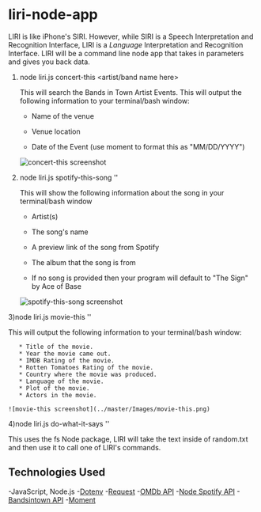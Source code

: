 # liri-node-app
LIRI is like iPhone's SIRI. However, while SIRI is a Speech Interpretation and Recognition Interface, LIRI is a _Language_ Interpretation and Recognition Interface. LIRI will be a command line node app that takes in parameters and gives you back data.

1) node liri.js concert-this <artist/band name here>

   This will search the Bands in Town Artist Events. This will output the following information to your terminal/bash window:

     * Name of the venue

     * Venue location

     * Date of the Event (use moment to format this as "MM/DD/YYYY")
     
     ![concert-this screenshot](../master/Images/concert-this.png)

2) node liri.js spotify-this-song '<song name here>'

   This will show the following information about the song in your terminal/bash window

     * Artist(s)

     * The song's name

     * A preview link of the song from Spotify

     * The album that the song is from

   * If no song is provided then your program will default to "The Sign" by Ace of Base

   ![spotify-this-song screenshot](../master/Images/spotify-this-song.png)

3)node liri.js movie-this '<movie name here>'

   This will output the following information to your terminal/bash window:
     
       * Title of the movie.
       * Year the movie came out.
       * IMDB Rating of the movie.
       * Rotten Tomatoes Rating of the movie.
       * Country where the movie was produced.
       * Language of the movie.
       * Plot of the movie.
       * Actors in the movie.
     
    ![movie-this screenshot](../master/Images/movie-this.png)

4)node liri.js do-what-it-says '<do-what-it-says name here>'

This uses the fs Node package, LIRI will take the text inside of random.txt and then use it to call one of LIRI's commands.

## Technologies Used
-JavaScript, Node.js
-[Dotenv](https://www.npmjs.com/package/dotenv)
-[Request](https://www.npmjs.com/package/request)
-[OMDb API](http://www.omdbapi.com/)
-[Node Spotify API](https://www.npmjs.com/package/node-spotify-api)
-[Bandsintown API](http://www.artists.bandsintown.com/bandsintown-api) 
-[Moment](https://www.npmjs.com/package/moment)
